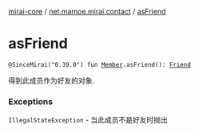 [mirai-core](../index.md) / [net.mamoe.mirai.contact](index.md) / [asFriend](./as-friend.md)

# asFriend

`@SinceMirai("0.39.0") fun `[`Member`](-member/index.md)`.asFriend(): `[`Friend`](-friend/index.md)

得到此成员作为好友的对象.

### Exceptions

`IllegalStateException` - 当此成员不是好友时抛出